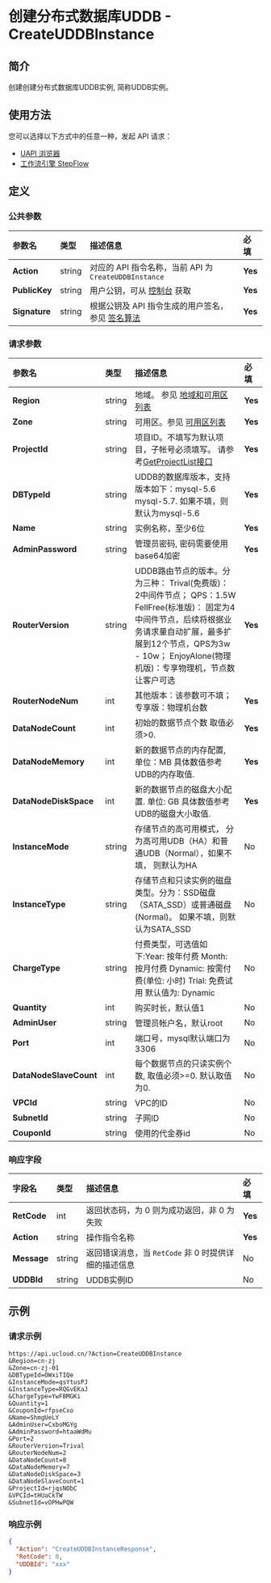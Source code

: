 # 创建分布式数据库UDDB - CreateUDDBInstance

## 简介

创建创建分布式数据库UDDB实例, 简称UDDB实例。






## 使用方法

您可以选择以下方式中的任意一种，发起 API 请求：
- [UAPI 浏览器](https://console.ucloud.cn/uapi/detail?id=CreateUDDBInstance)
- [工作流引擎 StepFlow](https://console.ucloud.cn/stepflow/manage/)


## 定义

### 公共参数

| 参数名 | 类型 | 描述信息 | 必填 |
|:---|:---|:---|:---|
| **Action**     | string  | 对应的 API 指令名称，当前 API 为 `CreateUDDBInstance`                        | **Yes** |
| **PublicKey**  | string  | 用户公钥，可从 [控制台](https://console.ucloud.cn/uapi/apikey) 获取                                             | **Yes** |
| **Signature**  | string  | 根据公钥及 API 指令生成的用户签名，参见 [签名算法](api/summary/signature.md)  | **Yes** |

### 请求参数

| 参数名 | 类型 | 描述信息 | 必填 |
|:---|:---|:---|:---|
| **Region** | string | 地域。 参见 [地域和可用区列表](api/summary/regionlist) |**Yes**|
| **Zone** | string | 可用区。参见 [可用区列表](api/summary/regionlist) |**Yes**|
| **ProjectId** | string | 项目ID。不填写为默认项目，子帐号必须填写。 请参考[GetProjectList接口](api/summary/get_project_list) |**Yes**|
| **DBTypeId** | string | UDDB的数据库版本，支持版本如下：mysql-5.6 mysql-5.7. 如果不填，则默认为mysql-5.6 |**Yes**|
| **Name** | string | 实例名称，至少6位 |**Yes**|
| **AdminPassword** | string | 管理员密码, 密码需要使用base64加密 |**Yes**|
| **RouterVersion** | string | UDDB路由节点的版本。分为三种： Trival(免费版)： 2中间件节点； QPS：1.5W FellFree(标准版)： 固定为4中间件节点，后续将根据业务请求量自动扩展，最多扩展到12个节点，QPS为3w - 10w； EnjoyAlone(物理机版)：专享物理机，节点数让客户可选 |**Yes**|
| **RouterNodeNum** | int | 其他版本：该参数可不填；专享版：物理机台数 |**Yes**|
| **DataNodeCount** | int | 初始的数据节点个数 取值必须>0. |**Yes**|
| **DataNodeMemory** | int | 新的数据节点的内存配置, 单位：MB 具体数值参考UDB的内存取值. |**Yes**|
| **DataNodeDiskSpace** | int | 新的数据节点的磁盘大小配置. 单位: GB 具体数值参考UDB的磁盘大小取值. |**Yes**|
| **InstanceMode** | string | 存储节点的高可用模式， 分为高可用UDB（HA）和普通UDB（Normal），如果不填， 则默认为HA |No|
| **InstanceType** | string | 存储节点和只读实例的磁盘类型。分为：SSD磁盘（SATA_SSD）或普通磁盘(Normal)。 如果不填，则默认为SATA_SSD |No|
| **ChargeType** | string | 付费类型，可选值如下:Year: 按年付费 Month: 按月付费 Dynamic: 按需付费(单位: 小时) Trial: 免费试用  默认值为: Dynamic |No|
| **Quantity** | int | 购买时长，默认值1 |No|
| **AdminUser** | string | 管理员帐户名，默认root |No|
| **Port** | int | 端口号，mysql默认端口为3306 |No|
| **DataNodeSlaveCount** | int | 每个数据节点的只读实例个数, 取值必须>=0. 默认取值为0. |No|
| **VPCId** | string | VPC的ID |No|
| **SubnetId** | string | 子网ID |No|
| **CouponId** | string | 使用的代金券id |No|

### 响应字段

| 字段名 | 类型 | 描述信息 | 必填 |
|:---|:---|:---|:---|
| **RetCode** | int | 返回状态码，为 0 则为成功返回，非 0 为失败 |**Yes**|
| **Action** | string | 操作指令名称 |**Yes**|
| **Message** | string | 返回错误消息，当 `RetCode` 非 0 时提供详细的描述信息 |No|
| **UDDBId** | string | UDDB实例ID |No|




## 示例

### 请求示例
    
```
https://api.ucloud.cn/?Action=CreateUDDBInstance
&Region=cn-zj
&Zone=cn-zj-01
&DBTypeId=OWxiTIQe
&InstanceMode=qsYtusPJ
&InstanceType=RQGvEKaJ
&ChargeType=YwFBMGKi
&Quantity=1
&CouponId=rfpseCxo
&Name=ShmgUeLY
&AdminUser=CxboMGYg
&AdminPassword=htaaWdMu
&Port=2
&RouterVersion=Trival
&RouterNodeNum=2
&DataNodeCount=8
&DataNodeMemory=7
&DataNodeDiskSpace=3
&DataNodeSlaveCount=1
&ProjectId=rjqsNObC
&VPCId=tHUaCkTW
&SubnetId=vOPHwPQW
```

### 响应示例
    
```json
{
  "Action": "CreateUDDBInstanceResponse",
  "RetCode": 0,
  "UDDBId": "xxx"
}
```





